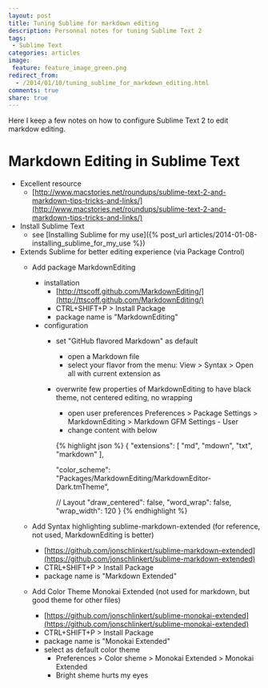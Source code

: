 ```yaml
---
layout: post
title: Tuning Sublime for markdown editing
description: Personnal notes for tuning Sublime Text 2
tags:
 - Sublime Text
categories: articles
image:
 feature: feature_image_green.png
redirect_from:
  - /2014/01/10/tuning_sublime_for_markdown_editing.html
comments: true
share: true
---
```


Here I keep a few notes on how to configure Sublime Text 2 to edit markdow editing.


# Markdown Editing in Sublime Text

- Excellent resource
  - [http://www.macstories.net/roundups/sublime-text-2-and-markdown-tips-tricks-and-links/](http://www.macstories.net/roundups/sublime-text-2-and-markdown-tips-tricks-and-links/)
- Install Sublime Text
  - see [Installing Sublime for my use]({% post_url articles/2014-01-08-installing_sublime_for_my_use %})
- Extends Sublime for better editing experience (via Package Control)
  - Add package MarkdownEditing
    - installation
      + [http://ttscoff.github.com/MarkdownEditing/](http://ttscoff.github.com/MarkdownEditing/)
      + CTRL+SHIFT+P > Install Package
      + package name is "MarkdownEditing"
    - configuration
      + set "GitHub flavored Markdown" as default
        * open a Markdown file
        * select your flavor from the menu: View > Syntax > Open all with current extension as
      + overwrite few properties of MarkdownEditing to have black theme, not centered editing, no wrapping
        * open user preferences Preferences > Package Settings > MarkdownEditing > Markdown GFM Settings - User
        * change content with below

        {% highlight json %}
        {
          "extensions":
          [
            "md",
            "mdown",
            "txt",
            "markdown"
          ],

          "color_scheme": "Packages/MarkdownEditing/MarkdownEditor-Dark.tmTheme",

          // Layout
          "draw_centered": false,
          "word_wrap": false,
          "wrap_width": 120
        }
        {% endhighlight %}

  - Add Syntax highlighting sublime-markdown-extended (for reference, not used, MarkdownEditing is better)
    + [https://github.com/jonschlinkert/sublime-markdown-extended](https://github.com/jonschlinkert/sublime-markdown-extended)
    + CTRL+SHIFT+P > Install Package
    + package name is "Markdown Extended"
  - Add Color Theme Monokai Extended (not used for markdown, but good theme for other files)
    + [https://github.com/jonschlinkert/sublime-monokai-extended](https://github.com/jonschlinkert/sublime-monokai-extended)
    + CTRL+SHIFT+P > Install Package
    + package name is "Monokai Extended"
    + select as default color theme
      * Preferences > Color sheme > Monokai Extended > Monokai Extended
      * Bright sheme hurts my eyes


